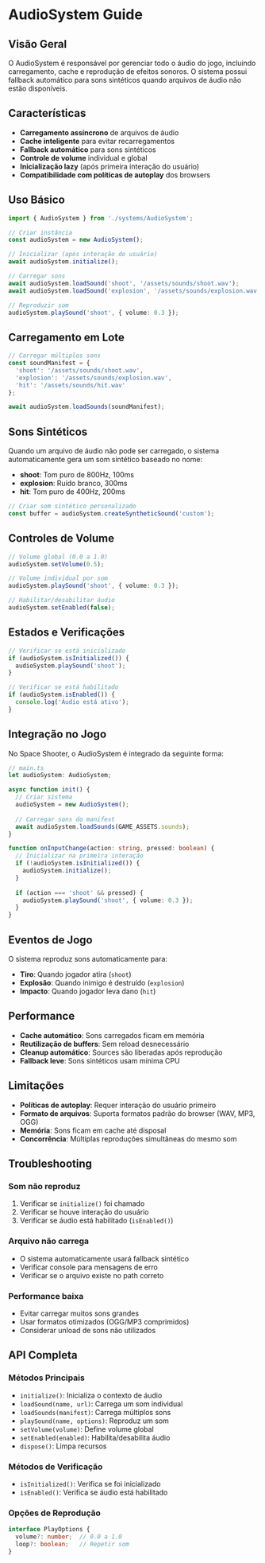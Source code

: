 # AudioSystem Guide

## Visão Geral

O AudioSystem é responsável por gerenciar todo o áudio do jogo, incluindo carregamento, cache e reprodução de efeitos sonoros. O sistema possui fallback automático para sons sintéticos quando arquivos de áudio não estão disponíveis.

## Características

- **Carregamento assíncrono** de arquivos de áudio
- **Cache inteligente** para evitar recarregamentos
- **Fallback automático** para sons sintéticos
- **Controle de volume** individual e global
- **Inicialização lazy** (após primeira interação do usuário)
- **Compatibilidade com políticas de autoplay** dos browsers

## Uso Básico

```typescript
import { AudioSystem } from './systems/AudioSystem';

// Criar instância
const audioSystem = new AudioSystem();

// Inicializar (após interação do usuário)
await audioSystem.initialize();

// Carregar sons
await audioSystem.loadSound('shoot', '/assets/sounds/shoot.wav');
await audioSystem.loadSound('explosion', '/assets/sounds/explosion.wav');

// Reproduzir som
audioSystem.playSound('shoot', { volume: 0.3 });
```

## Carregamento em Lote

```typescript
// Carregar múltiplos sons
const soundManifest = {
  'shoot': '/assets/sounds/shoot.wav',
  'explosion': '/assets/sounds/explosion.wav',
  'hit': '/assets/sounds/hit.wav'
};

await audioSystem.loadSounds(soundManifest);
```

## Sons Sintéticos

Quando um arquivo de áudio não pode ser carregado, o sistema automaticamente gera um som sintético baseado no nome:

- **shoot**: Tom puro de 800Hz, 100ms
- **explosion**: Ruído branco, 300ms
- **hit**: Tom puro de 400Hz, 200ms

```typescript
// Criar som sintético personalizado
const buffer = audioSystem.createSyntheticSound('custom');
```

## Controles de Volume

```typescript
// Volume global (0.0 a 1.0)
audioSystem.setVolume(0.5);

// Volume individual por som
audioSystem.playSound('shoot', { volume: 0.3 });

// Habilitar/desabilitar áudio
audioSystem.setEnabled(false);
```

## Estados e Verificações

```typescript
// Verificar se está inicializado
if (audioSystem.isInitialized()) {
  audioSystem.playSound('shoot');
}

// Verificar se está habilitado
if (audioSystem.isEnabled()) {
  console.log('Áudio está ativo');
}
```

## Integração no Jogo

No Space Shooter, o AudioSystem é integrado da seguinte forma:

```typescript
// main.ts
let audioSystem: AudioSystem;

async function init() {
  // Criar sistema
  audioSystem = new AudioSystem();
  
  // Carregar sons do manifest
  await audioSystem.loadSounds(GAME_ASSETS.sounds);
}

function onInputChange(action: string, pressed: boolean) {
  // Inicializar na primeira interação
  if (!audioSystem.isInitialized()) {
    audioSystem.initialize();
  }
  
  if (action === 'shoot' && pressed) {
    audioSystem.playSound('shoot', { volume: 0.3 });
  }
}
```

## Eventos de Jogo

O sistema reproduz sons automaticamente para:

- **Tiro**: Quando jogador atira (`shoot`)
- **Explosão**: Quando inimigo é destruído (`explosion`)
- **Impacto**: Quando jogador leva dano (`hit`)

## Performance

- **Cache automático**: Sons carregados ficam em memória
- **Reutilização de buffers**: Sem reload desnecessário
- **Cleanup automático**: Sources são liberadas após reprodução
- **Fallback leve**: Sons sintéticos usam mínima CPU

## Limitações

- **Políticas de autoplay**: Requer interação do usuário primeiro
- **Formato de arquivos**: Suporta formatos padrão do browser (WAV, MP3, OGG)
- **Memória**: Sons ficam em cache até disposal
- **Concorrência**: Múltiplas reproduções simultâneas do mesmo som

## Troubleshooting

### Som não reproduz
1. Verificar se `initialize()` foi chamado
2. Verificar se houve interação do usuário
3. Verificar se áudio está habilitado (`isEnabled()`)

### Arquivo não carrega
- O sistema automaticamente usará fallback sintético
- Verificar console para mensagens de erro
- Verificar se o arquivo existe no path correto

### Performance baixa
- Evitar carregar muitos sons grandes
- Usar formatos otimizados (OGG/MP3 comprimidos)
- Considerar unload de sons não utilizados

## API Completa

### Métodos Principais
- `initialize()`: Inicializa o contexto de áudio
- `loadSound(name, url)`: Carrega um som individual
- `loadSounds(manifest)`: Carrega múltiplos sons
- `playSound(name, options)`: Reproduz um som
- `setVolume(volume)`: Define volume global
- `setEnabled(enabled)`: Habilita/desabilita áudio
- `dispose()`: Limpa recursos

### Métodos de Verificação
- `isInitialized()`: Verifica se foi inicializado
- `isEnabled()`: Verifica se áudio está habilitado

### Opções de Reprodução
```typescript
interface PlayOptions {
  volume?: number;  // 0.0 a 1.0
  loop?: boolean;   // Repetir som
}
```